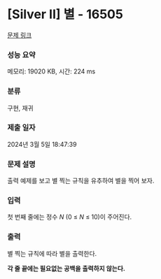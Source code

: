 # [Silver II] 별 - 16505 

[문제 링크](https://www.acmicpc.net/problem/16505) 

### 성능 요약

메모리: 19020 KB, 시간: 224 ms

### 분류

구현, 재귀

### 제출 일자

2024년 3월 5일 18:47:39

### 문제 설명

<p>출력 예제를 보고 별 찍는 규칙을 유추하여 별을 찍어 보자.</p>

### 입력 

 <p>첫 번째 줄에는 정수 <em>N </em>(0 ≤ <em>N</em> ≤ 10)이 주어진다.</p>

### 출력 

 <p>별 찍는 규칙에 따라 별을 출력한다.</p>

<p><strong>각 줄 끝에는 필요없는 공백을 출력하지 않는다.</strong></p>

